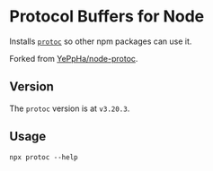 # Protocol Buffers for Node

Installs [`protoc`](https://github.com/protocolbuffers/protobuf) so other npm packages can use it. 

Forked from [YePpHa/node-protoc](https://github.com/YePpHa/node-protoc).

## Version

The `protoc` version is at `v3.20.3`.

## Usage

```
npx protoc --help
```
